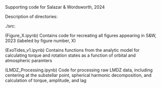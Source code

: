 Supporting code for Salazar & Wordsworth, 2024

Description of directories:

./src:

(Figure_X.ipynb) Contains code for recreating all figures appearing in S&W, 2023 (labeled by figure number, X)

(ExoTides_v1.ipynb) Contains functions from the analytic model for calculating torque and rotation states as a function of orbital and atmospheric paramters

(LMDZ_Processing.ipynb) Code for processing raw LMDZ data, including centering at the substellar point, spherical harmonic decomposition, and calculation of torque, amplitude, and lag

